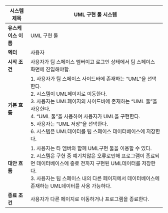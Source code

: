 | 시스템 제목 | UML 구현 툴 시스템 |
| --- | --- |
| **유스케이스 이름** | UML 구현 툴 |
| **엑터** | 사용자 |
| **시작 조건** | 사용자가 팀 스페이스 멤버이고 로그인 상태에서 팀 스페이스 화면에 진입해야함.
| **기본 흐름** | 1. 사용자가 팀 스페이스 사이드바에 존재하는 “UML”을 선택한다.<br>2. 시스템이 UML페이지로 이동한다.<br>3. 사용자는 UML페이지의 사이드바에 존재하는 “UML 툴”을 사용한다.<br>4. “UML 툴”을 사용하여 사용자가 UML을 구현한다.<br>5. 사용자는 “UML 저장”을 선택한다.<br>6. 시스템은 UML데이터를 팀 스페이스 데이터베이스에 저장한다. |
| **대안 흐름** | 1. 사용자는 타 멤버와 함께 UML구현 툴을 이용할 수 있다.<br>2. 시스템은 구현 중 예기치않은 오류로인해 프로그램이 종료되면 데이터베이스에 종료 전까지 구현된 UML데이터를 저장한다. <br>3. 사용자는 팀 스페이스 내의 다른 페이지에서 데이터베이스에 존재하는 UML데이터를 사용 가능하다. |
| **종료 조건** | 사용자가 다른 페이지로 이동하거나 프로그램을 종료한다. |

